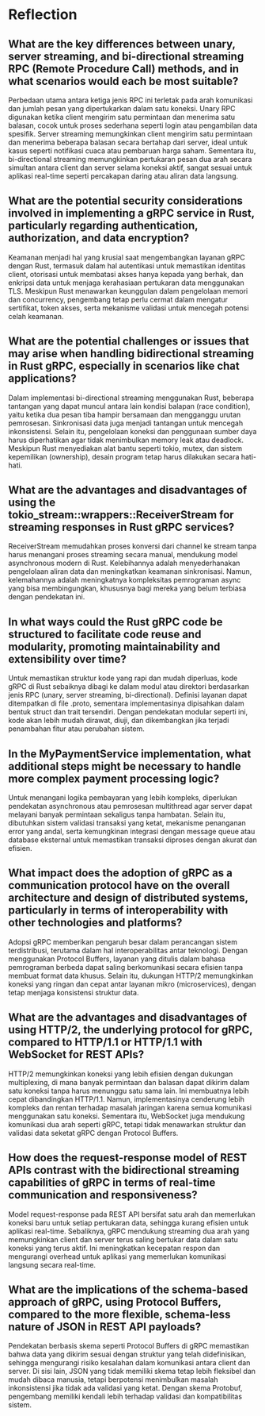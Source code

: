 # Reflection

## What are the key differences between unary, server streaming, and bi-directional streaming RPC (Remote Procedure Call) methods, and in what scenarios would each be most suitable?
Perbedaan utama antara ketiga jenis RPC ini terletak pada arah komunikasi dan jumlah pesan yang dipertukarkan dalam satu koneksi. Unary RPC digunakan ketika client mengirim satu permintaan dan menerima satu balasan, cocok untuk proses sederhana seperti login atau pengambilan data spesifik. Server streaming memungkinkan client mengirim satu permintaan dan menerima beberapa balasan secara bertahap dari server, ideal untuk kasus seperti notifikasi cuaca atau pembaruan harga saham. Sementara itu, bi-directional streaming memungkinkan pertukaran pesan dua arah secara simultan antara client dan server selama koneksi aktif, sangat sesuai untuk aplikasi real-time seperti percakapan daring atau aliran data langsung.

## What are the potential security considerations involved in implementing a gRPC service in Rust, particularly regarding authentication, authorization, and data encryption?
Keamanan menjadi hal yang krusial saat mengembangkan layanan gRPC dengan Rust, termasuk dalam hal autentikasi untuk memastikan identitas client, otorisasi untuk membatasi akses hanya kepada yang berhak, dan enkripsi data untuk menjaga kerahasiaan pertukaran data menggunakan TLS. Meskipun Rust menawarkan keunggulan dalam pengelolaan memori dan concurrency, pengembang tetap perlu cermat dalam mengatur sertifikat, token akses, serta mekanisme validasi untuk mencegah potensi celah keamanan.

## What are the potential challenges or issues that may arise when handling bidirectional streaming in Rust gRPC, especially in scenarios like chat applications?
Dalam implementasi bi-directional streaming menggunakan Rust, beberapa tantangan yang dapat muncul antara lain kondisi balapan (race condition), yaitu ketika dua pesan tiba hampir bersamaan dan mengganggu urutan pemrosesan. Sinkronisasi data juga menjadi tantangan untuk mencegah inkonsistensi. Selain itu, pengelolaan koneksi dan penggunaan sumber daya harus diperhatikan agar tidak menimbulkan memory leak atau deadlock. Meskipun Rust menyediakan alat bantu seperti tokio, mutex, dan sistem kepemilikan (ownership), desain program tetap harus dilakukan secara hati-hati.

## What are the advantages and disadvantages of using the tokio_stream::wrappers::ReceiverStream for streaming responses in Rust gRPC services?
ReceiverStream memudahkan proses konversi dari channel ke stream tanpa harus menangani proses streaming secara manual, mendukung model asynchronous modern di Rust. Kelebihannya adalah menyederhanakan pengelolaan aliran data dan meningkatkan keamanan sinkronisasi. Namun, kelemahannya adalah meningkatnya kompleksitas pemrograman async yang bisa membingungkan, khususnya bagi mereka yang belum terbiasa dengan pendekatan ini.

## In what ways could the Rust gRPC code be structured to facilitate code reuse and modularity, promoting maintainability and extensibility over time?
Untuk memastikan struktur kode yang rapi dan mudah diperluas, kode gRPC di Rust sebaiknya dibagi ke dalam modul atau direktori berdasarkan jenis RPC (unary, server streaming, bi-directional). Definisi layanan dapat ditempatkan di file .proto, sementara implementasinya dipisahkan dalam bentuk struct dan trait tersendiri. Dengan pendekatan modular seperti ini, kode akan lebih mudah dirawat, diuji, dan dikembangkan jika terjadi penambahan fitur atau perubahan sistem.

## In the MyPaymentService implementation, what additional steps might be necessary to handle more complex payment processing logic?
Untuk menangani logika pembayaran yang lebih kompleks, diperlukan pendekatan asynchronous atau pemrosesan multithread agar server dapat melayani banyak permintaan sekaligus tanpa hambatan. Selain itu, dibutuhkan sistem validasi transaksi yang ketat, mekanisme penanganan error yang andal, serta kemungkinan integrasi dengan message queue atau database eksternal untuk memastikan transaksi diproses dengan akurat dan efisien.

## What impact does the adoption of gRPC as a communication protocol have on the overall architecture and design of distributed systems, particularly in terms of interoperability with other technologies and platforms?
Adopsi gRPC memberikan pengaruh besar dalam perancangan sistem terdistribusi, terutama dalam hal interoperabilitas antar teknologi. Dengan menggunakan Protocol Buffers, layanan yang ditulis dalam bahasa pemrograman berbeda dapat saling berkomunikasi secara efisien tanpa membuat format data khusus. Selain itu, dukungan HTTP/2 memungkinkan koneksi yang ringan dan cepat antar layanan mikro (microservices), dengan tetap menjaga konsistensi struktur data.

## What are the advantages and disadvantages of using HTTP/2, the underlying protocol for gRPC, compared to HTTP/1.1 or HTTP/1.1 with WebSocket for REST APIs?
HTTP/2 memungkinkan koneksi yang lebih efisien dengan dukungan multiplexing, di mana banyak permintaan dan balasan dapat dikirim dalam satu koneksi tanpa harus menunggu satu sama lain. Ini membuatnya lebih cepat dibandingkan HTTP/1.1. Namun, implementasinya cenderung lebih kompleks dan rentan terhadap masalah jaringan karena semua komunikasi menggunakan satu koneksi. Sementara itu, WebSocket juga mendukung komunikasi dua arah seperti gRPC, tetapi tidak menawarkan struktur dan validasi data seketat gRPC dengan Protocol Buffers.

## How does the request-response model of REST APIs contrast with the bidirectional streaming capabilities of gRPC in terms of real-time communication and responsiveness?
Model request-response pada REST API bersifat satu arah dan memerlukan koneksi baru untuk setiap pertukaran data, sehingga kurang efisien untuk aplikasi real-time. Sebaliknya, gRPC mendukung streaming dua arah yang memungkinkan client dan server terus saling bertukar data dalam satu koneksi yang terus aktif. Ini meningkatkan kecepatan respon dan mengurangi overhead untuk aplikasi yang memerlukan komunikasi langsung secara real-time.

## What are the implications of the schema-based approach of gRPC, using Protocol Buffers, compared to the more flexible, schema-less nature of JSON in REST API payloads?
Pendekatan berbasis skema seperti Protocol Buffers di gRPC memastikan bahwa data yang dikirim sesuai dengan struktur yang telah didefinisikan, sehingga mengurangi risiko kesalahan dalam komunikasi antara client dan server. Di sisi lain, JSON yang tidak memiliki skema tetap lebih fleksibel dan mudah dibaca manusia, tetapi berpotensi menimbulkan masalah inkonsistensi jika tidak ada validasi yang ketat. Dengan skema Protobuf, pengembang memiliki kendali lebih terhadap validasi dan kompatibilitas sistem.
